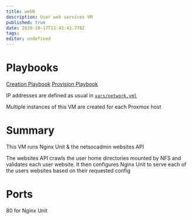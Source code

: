 ```yaml
---
title: webN
description: User web services VM
published: true
date: 2020-10-17T11:43:43.778Z
tags: 
editor: undefined
---
```


# Playbooks
[Creation Playbook](https://github.com/UCCNetsoc/NaC/blob/master/create-webN.yml)
[Provision Playbook](https://github.com/UCCNetsoc/NaC/blob/master/provision-webN.yml)

IP addresses are defined as usual in [`vars/network.yml`](https://raw.githubusercontent.com/UCCNetsoc/NaC/master/vars/network.yml)

Multiple instances of this VM are created for each Proxmox host

# Summary

This VM runs Nginx Unit & the netsocadmin websites API

The websites API crawls the user home directories mounted by NFS and validates each user website.
It then configures Nginx Unit to serve each of the users websites based on their requested config

# Ports
80 for Nginx Unit
